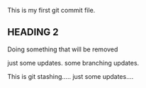 This is my first git commit file.

## HEADING 2
Doing something that will be removed

  
  just some updates. some branching updates.


This is git stashing.....
just some updates....
